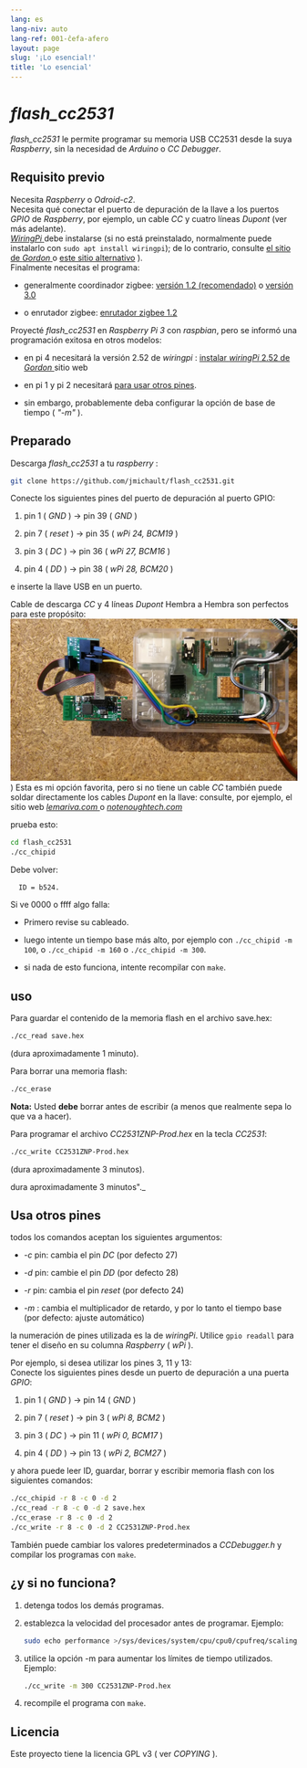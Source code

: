 ```yaml
---
lang: es
lang-niv: auto
lang-ref: 001-ĉefa-afero
layout: page
slug: '¡Lo esencial!'
title: 'Lo esencial'
---
```


# _flash\_cc2531_
 _flash\_cc2531_ le permite programar su memoria USB CC2531 desde la suya _Raspberry_, sin la necesidad de _Arduino_ o _CC Debugger_.

## Requisito previo
Necesita _Raspberry_ o _Odroid-c2_.  
Necesita qué conectar el puerto de depuración de la llave a los puertos _GPIO_ de _Raspberry_, por ejemplo, un cable _CC_ y cuatro líneas _Dupont_ (ver más adelante).   
[ _WiringPi_ ](http://wiringpi.com/) debe instalarse \(si no está preinstalado, normalmente puede instalarlo con `sudo apt install wiringpi`); de lo contrario, consulte [el sitio de _Gordon_ ](http://wiringpi.com/) o [este sitio alternativo](https://github.com/WiringPi/WiringPi) \).  
Finalmente necesitas el programa:

* generalmente coordinador zigbee: [ versión 1.2 (recomendado)](https://github.com/Koenkk/Z-Stack-firmware/raw/master/coordinator/Z-Stack_Home_1.2/bin/default/) o [versión 3.0](https://github.com/Koenkk/Z-Stack-firmware/tree/master/coordinator/Z-Stack_3.0.x/bin)


* o enrutador zigbee: [enrutador zigbee 1.2](https://github.com/Koenkk/Z-Stack-firmware/tree/master/router/CC2531/bin)




Proyecté _flash\_cc2531_ en _Raspberry Pi 3_ con _raspbian_, pero se informó una programación exitosa en otros modelos:  
 * en pi 4 necesitará la versión 2.52 de _wiringpi_ :  [instalar _wiringPi_ 2.52 de _Gordon_ ](http://wiringpi.com/wiringpi-updated-to-2-52-for-the-raspberry-pi-4b/)sitio web



 * en pi 1 y pi 2 necesitará [para usar otros pines](#uzi_aliajn_pinglojn).


 * sin embargo, probablemente deba configurar la opción de base de tiempo ( _"-m"_ ).



## Preparado

Descarga _flash\_cc2531_ a tu _raspberry_ :
```bash
git clone https://github.com/jmichault/flash_cc2531.git
```

Conecte los siguientes pines del puerto de depuración al puerto GPIO:

 1. pin 1 ( _GND_ ) -> pin 39 ( _GND_ )


 2. pin 7 ( _reset_ ) -> pin 35 ( _wPi 24, BCM19_ )


 3. pin 3 ( _DC_ ) -> pin 36 ( _wPi 27, BCM16_ )


 4. pin 4 ( _DD_ ) -> pin 38 ( _wPi 28, BCM20_ )



e inserte la llave USB en un puerto.

Cable de descarga _CC_ y 4 líneas _Dupont_ Hembra a Hembra son perfectos para este propósito:
![foto de la llave y la _raspberry_ ](https://github.com/jmichault/files/raw/master/Raspberry-CC2531.jpg))
Esta es mi opción favorita, pero si no tiene un cable _CC_ también puede soldar directamente los cables _Dupont_ en la llave: consulte, por ejemplo, el sitio web [ _lemariva.com_ ](https://lemariva.com/blog/2019/08/zigbee-flashing-cc2531-using-raspberry-pi-without-cc-debugger) o [ _notenoughtech.com_ ](https://notenoughtech.com/home-automation/flashing-cc2531-without-cc-debugger )


prueba esto:
```bash
cd flash_cc2531
./cc_chipid
```
Debe volver:
```
  ID = b524.
```
Si ve 0000 o ffff algo falla:  
 * Primero revise su cableado.


 * luego intente un tiempo base más alto, por ejemplo con `./cc_chipid -m 100`, o `./cc_chipid -m 160` o `./cc_chipid -m 300`.


 * si nada de esto funciona, intente recompilar con `make`.




## uso
Para guardar el contenido de la memoria flash en el archivo save.hex:
```bash
./cc_read save.hex
```
(dura aproximadamente 1 minuto).

Para borrar una memoria flash:
```bash
./cc_erase
```
**Nota:** Usted **debe** borrar antes de escribir (a menos que realmente sepa lo que va a hacer).

Para programar el archivo _CC2531ZNP-Prod.hex_ en la tecla _CC2531_:
```bash
./cc_write CC2531ZNP-Prod.hex
```
(dura aproximadamente 3 minutos).

<a id="uzi_aliajn_pinglojn"></a>
dura aproximadamente 3 minutos"._
## Usa otros pines

todos los comandos aceptan los siguientes argumentos:

 * _-c_ pin: cambia el pin _DC_ (por defecto 27)


 * _-d_ pin: cambie el pin _DD_ (por defecto 28)


 * _-r_ pin: cambia el pin _reset_ (por defecto 24)


 * _-m_ : cambia el multiplicador de retardo, y por lo tanto el tiempo base (por defecto: ajuste automático)



la numeración de pines utilizada es la de _wiringPi_. Utilice `gpio readall` para tener el diseño en su columna _Raspberry_ ( _wPi_ ).

Por ejemplo, si desea utilizar los pines 3, 11 y 13:  
Conecte los siguientes pines desde un puerto de depuración a una puerta _GPIO_:

 1. pin 1 ( _GND_ ) -> pin 14 ( _GND_ )


 2. pin 7 ( _reset_ ) -> pin 3 ( _wPi 8, BCM2_ )


 3. pin 3 ( _DC_ ) -> pin 11 ( _wPi 0, BCM17_ )


 4. pin 4 ( _DD_ ) -> pin 13 ( _wPi 2, BCM27_ )



y ahora puede leer ID, guardar, borrar y escribir memoria flash con los siguientes comandos:
```bash
./cc_chipid -r 8 -c 0 -d 2
./cc_read -r 8 -c 0 -d 2 save.hex
./cc_erase -r 8 -c 0 -d 2
./cc_write -r 8 -c 0 -d 2 CC2531ZNP-Prod.hex
```

También puede cambiar los valores predeterminados a _CCDebugger.h_ y compilar los programas con `make`.

## ¿y si no funciona?

1. detenga todos los demás programas.


2. establezca la velocidad del procesador antes de programar. Ejemplo:


   ```bash
   sudo echo performance >/sys/devices/system/cpu/cpu0/cpufreq/scaling_governor
   ```
3. utilice la opción -m para aumentar los límites de tiempo utilizados. Ejemplo:


   ```bash
   ./cc_write -m 300 CC2531ZNP-Prod.hex
   ```
4. recompile el programa con `make`.



## Licencia

Este proyecto tiene la licencia GPL v3 ( ver _COPYING_ ).
